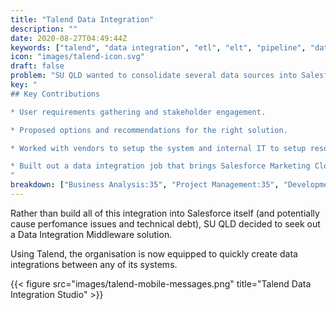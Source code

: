 ```yaml
---
title: "Talend Data Integration"
description: ""
date: 2020-08-27T04:49:44Z
keywords: ["talend", "data integration", "etl", "elt", "pipeline", "data analysis"]
icon: "images/talend-icon.svg"
draft: false
problem: "SU QLD wanted to consolidate several data sources into Salesforce in order to get more complete picture of each person’s involvement with the organisation."
key: "
## Key Contributions

* User requirements gathering and stakeholder engagement.

* Proposed options and recommendations for the right solution.

* Worked with vendors to setup the system and internal IT to setup resources in Google Cloud.

* Built out a data integration job that brings Salesforce Marketing Cloud SMS send history into Salesforce.
"
breakdown: ["Business Analysis:35", "Project Management:35", "Development:30"]
---
```


Rather than build all of this integration into Salesforce itself (and potentially cause perfomance issues and technical debt), SU QLD decided to seek out a Data Integration Middleware solution.

Using Talend, the organisation is now equipped to quickly create data integrations between any of its systems.

{{< figure src="images/talend-mobile-messages.png" title="Talend Data Integration Studio" >}}
